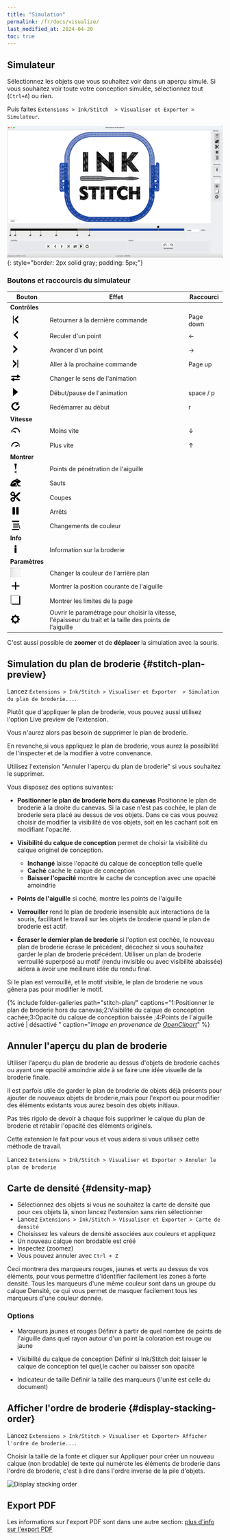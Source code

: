 ```yaml
---
title: "Simulation"
permalink: /fr/docs/visualize/
last_modified_at: 2024-04-20
toc: true
---
```

## Simulateur

Sélectionnez les objets que vous souhaitez voir dans un aperçu simulé. Si vous souhaitez voir toute votre conception simulée, sélectionnez tout (`Ctrl+A`) ou rien.

Puis faites `Extensions > Ink/Stitch  > Visualiser et Exporter > Simulateur`.

![Simulator](/assets/images/docs/fr/simulateur.jpg)
{: style="border: 2px solid gray; padding: 5px;"}

### Boutons et raccourcis du simulateur 


 
Bouton | Effet | Raccourci
-------- | -------- | --------
**Contrôles**||
|<img src="/assets/images/docs/icons/backward_command.png" >|Retourner à la dernière commande| <key>Page down</key>
|<img src="/assets/images/docs/icons/backward_stitch.png" >|Reculer d'un point| <key>←</key>
|<img src="/assets/images/docs/icons/forward_stitch.png" >|Avancer d'un point| <key>→</key>
|<img src="/assets/images/docs/icons/forward_command.png" >|Aller à la prochaine commande| <key>Page up</key> 
|<img src="/assets/images/docs/icons/direction.png" >|Changer le sens de l'animation| 
|<img src="/assets/images/docs/icons/play.png"> | Début/pause de l'animation |<key>space</key> /  <key>p</key>
|<img src="/assets/images/docs/icons/restart.png" >|Redémarrer au début| <key>r</key>
**Vitesse**||
|<img src="/assets/images/docs/icons/slower.png" >|Moins vite| <key>↓</key> 
|<img src="/assets/images/docs/icons/faster.png" >|Plus vite| <key>↑</key> 
**Montrer**||
|<img src="/assets/images/docs/icons/npp.png" >|Points de pénétration de l'aiguille| 
|<img src="/assets/images/docs/icons/jump.png" >|Sauts| 
|<img src="/assets/images/docs/icons/trim.png" >|Coupes| 
|<img src="/assets/images/docs/icons/stop.png" >|Arrêts| 
|<img src="/assets/images/docs/icons/color_change.png" >|Changements de couleur| 
**Info**||
|<img src="/assets/images/docs/icons/info.png" >|Information sur la broderie| 
**Paramètres**||
|<img src="/assets/images/docs/icons/change_background.png" >|Changer la couleur de l'arrière plan| 
|<img src="/assets/images/docs/icons/cursor.png" >|Montrer la position courante de l'aiguille| 
|<img src="/assets/images/docs/icons/page.png" >|Montrer les limites de la page| 
|<img src="/assets/images/docs/icons/settings.png" >|Ouvrir le paramétrage pour choisir la vitesse, </br>l'épaisseur du trait et la taille des points de l'aiguille| 

C'est aussi possible de **zoomer** et de **déplacer** la simulation avec la souris.

## Simulation du plan de broderie {#stitch-plan-preview}

Lancez `Extensions > Ink/Stitch > Visualiser et Exporter  > Simulation du plan de broderie...`.

Plutôt que d'appliquer le plan de broderie, vous pouvez aussi utilisez l'option Live preview de l'extension. 

Vous n'aurez alors pas besoin de supprimer le plan de broderie. 

En revanche,si vous appliquez le plan de broderie, vous aurez la possibilité de l'inspecter et de la modifier à votre convenance. 

Utilisez l'extension "Annuler l'aperçu du plan de broderie" si vous souhaitez le supprimer.

Vous disposez des options suivantes:
* **Positionner le plan de broderie hors du canevas** Positionne le plan de broderie  à la droite du canevas. Si la case n'est pas cochée, le plan de broderie sera placé au dessus de vos objets. Dans ce cas vous pouvez choisir de modifier la visibilité de vos objets, soit en les cachant soit en modifiant l'opacité.
* **Visibilité du calque de conception** permet de choisir la visibilité du calque originel de conception.
  * **Inchangé** laisse l'opacité du calque de conception telle quelle
  * **Caché** cache le calque de conception
  * **Baisser l'opacité** montre le cache de conception avec une opacité amoindrie
 
* **Points de l'aiguille** si coché, montre les points de l'aiguille
* **Verrouiller** rend le plan de broderie insensible aux interactions de la souris, facilitant le travail sur les objets de broderie quand le plan de broderie est actif.

* **Écraser le dernier plan de broderie** si l'option est cochée, le nouveau plan de broderie écrase le précédent, décochez si vous souhaitez garder le plan de broderie précédent.
Utiliser un plan de broderie verrouillé superposé au motif (rendu invisible ou avec visibilité abaissée) aidera à avoir une meilleure idée du rendu final.

Si le plan est verrouillé, et le motif visible, le plan de broderie ne vous gênera pas pour modifier le motif.



{% include folder-galleries path="stitch-plan/" captions="1:Positionner le plan de broderie hors du canevas;2:Visibilité du calque de conception cachée;3:Opacité du calque de conception baissée ;4:Points de l'aiguille activé | désactivé " caption="<i>Image en provenance de [OpenClipart](https://openclipart.org/detail/334596)</i>" %}

## Annuler l'aperçu du plan de broderie
Utiliser l'aperçu du plan de broderie au dessus d'objets de broderie cachés ou ayant une opacité amoindrie aide à se faire une idée visuelle de la broderie finale.

Il est parfois utile de garder le plan de broderie de objets déjà présents pour ajouter de nouveaux objets de broderie,mais pour l'export ou pour modifier des éléments existants vous aurez besoin des objets initiaux.

Pas très rigolo de devoir à chaque fois supprimer le calque du plan de broderie et rétablir l'opacité des éléments originels. 

Cette extension le fait pour vous et vous aidera si vous utilisez cette méthode de travail.


Lancez `Extensions > Ink/Stitch > Visualiser et Exporter > Annuler le plan de broderie`

## Carte de densité {#density-map}

* Sélectionnez des objets si vous ne souhaitez la carte de densité que pour ces objets là, sinon lancez l'extension sans rien sélectionner
* Lancez `Extensions > Ink/Stitch > Visualiser et Exporter > Carte de densité`
* Choisissez les valeurs de densité associées aux couleurs et appliquez
* Un nouveau calque non brodable est créé
* Inspectez (zoomez)
* Vous pouvez annuler avec `Ctrl + Z`

Ceci montrera des marqueurs rouges, jaunes et verts au dessus de vos éléments, pour vous permettre d'identifier facilement les zones à forte densité. Tous les marqueurs d'une même couleur sont dans un groupe du calque Densité, ce qui vous permet de masquer facilement tous les marqueurs d'une couleur donnée.

### Options

* Marqueurs jaunes et rouges
 Définir à partir de quel nombre de points de l'aiguille dans quel rayon autour  d'un point la coloration est rouge ou jaune

* Visibilité du calque de conception
Définir si Ink/Stitch doit laisser le calque de conception tel quel,le cacher  ou baisser son opacité

* Indicateur de taille
Définir la taille des marqueurs (l'unité est celle du document)

## Afficher l'ordre de broderie {#display-stacking-order}

Lancez `Extensions > Ink/Stitch > Visualiser et Exporter> Afficher l'ordre de broderie...`.

Choisir la taille de la fonte et cliquer sur  Appliquer pour créer un nouveau calque (non brodable) de texte qui numérote les éléments de broderie dans l'ordre de broderie, c'est à dire dans l'ordre  inverse de la  pile d'objets.

![Display stacking order](/assets/images/docs/stacking_order.png)

## Export PDF

Les informations sur l'export PDF sont dans une autre section: [plus d'info sur l'export PDF](/fr/docs/print-pdf)
